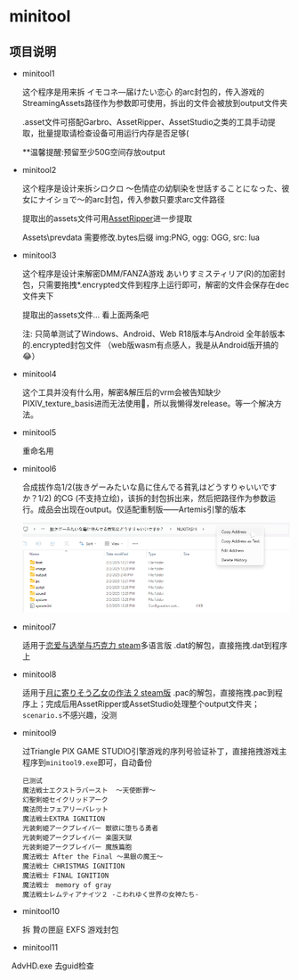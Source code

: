 # minitool

## 项目说明
- minitool1

    这个程序是用来拆 イモコネ—届けたい恋心 的arc封包的，传入游戏的StreamingAssets路径作为参数即可使用，拆出的文件会被放到output文件夹

    .asset文件可搭配Garbro、AssetRipper、AssetStudio之类的工具手动提取，批量提取请检查设备可用运行内存是否足够(

    **温馨提醒:预留至少50G空间存放output

- minitool2

    这个程序是设计来拆シロクロ ～色情症の幼馴染を世話することになった、彼女にナイショで～的arc封包，传入参数只要求arc文件路径

    提取出的assets文件可用[AssetRipper](https://github.com/AssetRipper/AssetRipper)进一步提取

    Assets\prevdata
    需要修改.bytes后缀
    img:PNG, ogg: OGG, src: lua

- minitool3

    这个程序是设计来解密DMM/FANZA游戏 あいりすミスティリア(R)的加密封包，只需要拖拽*.encrypted文件到程序上运行即可，解密的文件会保存在dec文件夹下

    提取出的assets文件... 看上面两条吧

    注: 只简单测试了Windows、Android、Web R18版本与Android 全年龄版本的.encrypted封包文件
    （web版wasm有点感人，我是从Android版开搞的😂）

- minitool4

    这个工具并没有什么用，解密&解压后的vrm会被告知缺少PIXIV_texture_basis进而无法使用💢，所以我懒得发release。等一个解决方法。

- minitool5

    重命名用

- minitool6

    合成拔作岛1/2(抜きゲーみたいな島に住んでる貧乳はどうすりゃいいですか？1/2) 的CG (不支持立绘)，该拆的封包拆出来，然后把路径作为参数运行。成品会出现在output。仅适配重制版——Artemis引擎的版本

    ![](img/minitool6_1.png)

- minitool7

  适用于[恋爱与选举与巧克力 steam](https://store.steampowered.com/app/3027600/_/)多语言版 .dat的解包，直接拖拽.dat到程序上

- minitool8

  适用于[月に寄りそう乙女の作法 2 steam版](https://store.steampowered.com/app/3446150/Tsuki_ni_Yorisou_Otome_no_Sahou_2/?l=japanese) .pac的解包，直接拖拽.pac到程序上；完成后用AssetRipper或AssetStudio处理整个output文件夹；`scenario.s`不感兴趣，没测

- minitool9

    过Triangle PIX GAME STUDIO引擎游戏的序列号验证补丁，直接拖拽游戏主程序到`minitool9.exe`即可，自动备份

    ```
    已测试
    魔法戦士エクストラバースト  ～天使断罪～
    幻聖剣姫セイクリッドアーク
    魔法閃士フェアリーバレット
    魔法戦士EXTRA IGNITION
    光装剣姫アークブレイバー 獣欲に堕ちる勇者
    光装剣姫アークブレイバー 楽園天獄
    光装剣姫アークブレイバー 魔族篇胞
    魔法戦士 After the Final ～黒銀の魔王～
    魔法戦士 CHRISTMAS IGNITION
    魔法戦士 FINAL IGNITION
    魔法戦士　memory of gray
    魔法戦士レムティアナイツ２ -こわれゆく世界の女神たち-
    ```

- minitool10

    拆 贄の匣庭 EXFS 游戏封包

- minitool11


​	AdvHD.exe 去guid检查
